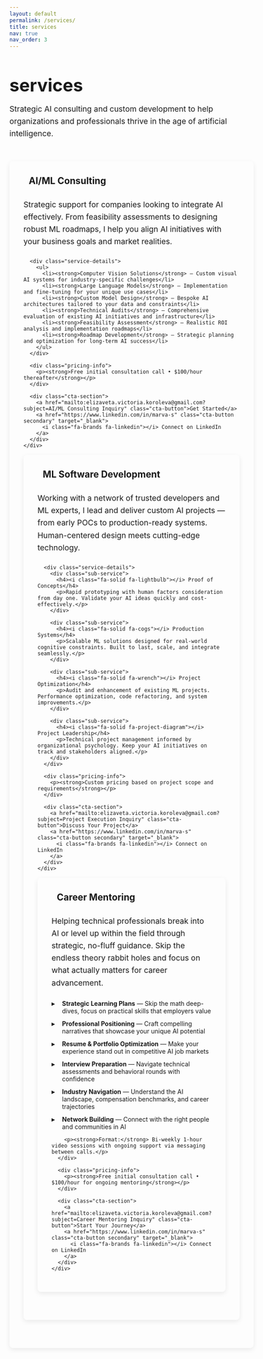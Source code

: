 ```yaml
---
layout: default
permalink: /services/
title: services
nav: true
nav_order: 3
---
```


<div class="post">

<div class="services-intro">
  <h1>services</h1>
  <p class="service-description">Strategic AI consulting and custom development to help organizations and professionals thrive in the age of artificial intelligence.</p>
</div>

<div class="services-grid">

  <!-- AI/ML Consulting -->
  <div class="service-card">
    <div class="service-header">
      <div class="header-left">
        <h3><i class="fa-solid fa-brain"></i> AI/ML Consulting</h3>
      </div>
    </div>
    <div class="service-content">
      <p class="service-description">
        Strategic support for companies looking to integrate AI effectively. From feasibility assessments to designing robust ML roadmaps, I help you align AI initiatives with your business goals and market realities.
      </p>
      
      <div class="service-details">
        <ul>
          <li><strong>Computer Vision Solutions</strong> — Custom visual AI systems for industry-specific challenges</li>
          <li><strong>Large Language Models</strong> — Implementation and fine-tuning for your unique use cases</li>
          <li><strong>Custom Model Design</strong> — Bespoke AI architectures tailored to your data and constraints</li>
          <li><strong>Technical Audits</strong> — Comprehensive evaluation of existing AI initiatives and infrastructure</li>
          <li><strong>Feasibility Assessment</strong> — Realistic ROI analysis and implementation roadmaps</li>
          <li><strong>Roadmap Development</strong> — Strategic planning and optimization for long-term AI success</li>
        </ul>
      </div>

      <div class="pricing-info">
        <p><strong>Free initial consultation call • $100/hour thereafter</strong></p>
      </div>

      <div class="cta-section">
        <a href="mailto:elizaveta.victoria.koroleva@gmail.com?subject=AI/ML Consulting Inquiry" class="cta-button">Get Started</a>
        <a href="https://www.linkedin.com/in/marva-s" class="cta-button secondary" target="_blank">
          <i class="fa-brands fa-linkedin"></i> Connect on LinkedIn
        </a>
      </div>
    </div>
  </div>

  <!-- ML Software Development -->
  <div class="service-card">
    <div class="service-header">
      <div class="header-left">
        <h3><i class="fa-solid fa-rocket"></i> ML Software Development</h3>
      </div>
    </div>
    <div class="service-content">
      <p class="service-description">
        Working with a network of trusted developers and ML experts, I lead and deliver custom AI projects — from early POCs to production-ready systems. Human-centered design meets cutting-edge technology.
      </p>
      
      <div class="service-details">
        <div class="sub-service">
          <h4><i class="fa-solid fa-lightbulb"></i> Proof of Concepts</h4>
          <p>Rapid prototyping with human factors consideration from day one. Validate your AI ideas quickly and cost-effectively.</p>
        </div>
        
        <div class="sub-service">
          <h4><i class="fa-solid fa-cogs"></i> Production Systems</h4>
          <p>Scalable ML solutions designed for real-world cognitive constraints. Built to last, scale, and integrate seamlessly.</p>
        </div>
        
        <div class="sub-service">
          <h4><i class="fa-solid fa-wrench"></i> Project Optimization</h4>
          <p>Audit and enhancement of existing ML projects. Performance optimization, code refactoring, and system improvements.</p>
        </div>
        
        <div class="sub-service">
          <h4><i class="fa-solid fa-project-diagram"></i> Project Leadership</h4>
          <p>Technical project management informed by organizational psychology. Keep your AI initiatives on track and stakeholders aligned.</p>
        </div>
      </div>

      <div class="pricing-info">
        <p><strong>Custom pricing based on project scope and requirements</strong></p>
      </div>

      <div class="cta-section">
        <a href="mailto:elizaveta.victoria.koroleva@gmail.com?subject=Project Execution Inquiry" class="cta-button">Discuss Your Project</a>
        <a href="https://www.linkedin.com/in/marva-s" class="cta-button secondary" target="_blank">
          <i class="fa-brands fa-linkedin"></i> Connect on LinkedIn
        </a>
      </div>
    </div>
  </div>

  <!-- Career Mentoring -->
  <div class="service-card">
    <div class="service-header">
      <div class="header-left">
        <h3><i class="fa-solid fa-user-graduate"></i> Career Mentoring</h3>
      </div>
    </div>
    <div class="service-content">
      <p class="service-description">
        Helping technical professionals break into AI or level up within the field through strategic, no-fluff guidance. Skip the endless theory rabbit holes and focus on what actually matters for career advancement.
      </p>
      <div class="service-details">
        <ul>
          <li><strong>Strategic Learning Plans</strong> — Skip the math deep-dives, focus on practical skills that employers value</li>
          <li><strong>Professional Positioning</strong> — Craft compelling narratives that showcase your unique AI potential</li>
          <li><strong>Resume & Portfolio Optimization</strong> — Make your experience stand out in competitive AI job markets</li>
          <li><strong>Interview Preparation</strong> — Navigate technical assessments and behavioral rounds with confidence</li>
          <li><strong>Industry Navigation</strong> — Understand the AI landscape, compensation benchmarks, and career trajectories</li>
          <li><strong>Network Building</strong> — Connect with the right people and communities in AI</li>
        </ul>
        
        <p><strong>Format:</strong> Bi-weekly 1-hour video sessions with ongoing support via messaging between calls.</p>
      </div>

      <div class="pricing-info">
        <p><strong>Free initial consultation call • $100/hour for ongoing mentoring</strong></p>
      </div>

      <div class="cta-section">
        <a href="mailto:elizaveta.victoria.koroleva@gmail.com?subject=Career Mentoring Inquiry" class="cta-button">Start Your Journey</a>
        <a href="https://www.linkedin.com/in/marva-s" class="cta-button secondary" target="_blank">
          <i class="fa-brands fa-linkedin"></i> Connect on LinkedIn
        </a>
      </div>
    </div>
  </div>

</div>

</div>

<style>
/* Inherit theme variables from your existing style */
:root {
  --services-hover: rgba(0, 0, 0, 0.02);
  --services-shadow: 0 4px 12px rgba(0, 0, 0, 0.08);
  --services-shadow-hover: 0 6px 16px rgba(0, 0, 0, 0.12);
}

html[data-theme="dark"] {
  --services-hover: rgba(255, 255, 255, 0.05);
  --services-shadow: 0 4px 12px rgba(0, 0, 0, 0.2);
  --services-shadow-hover: 0 6px 16px rgba(0, 0, 0, 0.3);
}

.services-intro {
  margin: 2rem 0 3rem 0;
}

.services-intro h1 {
  font-size: 2.5rem;
  margin-bottom: 1rem;
  color: var(--global-theme-color);
}

.service-description {
  color: var(--global-text-color-light);
  font-size: 1.1rem;
  margin-bottom: 1.5rem;
  line-height: 1.6;
}

.services-grid {
  display: grid;
  gap: 2rem;
  margin: 3rem 0;
}

.service-card {
  background-color: var(--global-bg-color);
  border-radius: 8px;
  box-shadow: 0 4px 12px rgba(0, 0, 0, 0.08);
  padding: 2rem;
  margin-bottom: 2rem;
  transition: box-shadow 0.3s ease;
  color: var(--global-text-color);
}

.service-card:hover {
  box-shadow: 0 6px 16px rgba(0, 0, 0, 0.12);
}

.service-header {
  display: flex;
  justify-content: space-between;
  align-items: center;
  margin-bottom: 1rem;
  border-bottom: 1px solid var(--global-divider-color);
  padding-bottom: 0.75rem;
}

.header-left {
  display: flex;
  align-items: center;
}

.service-header h3 {
  margin: 0;
  color: var(--global-theme-color);
  font-size: 1.3rem;
  display: flex;
  align-items: center;
}

.service-header h3 i {
  font-size: 1.2rem;
  margin-right: 0.75rem;
}

.service-description {
  font-size: 1.1rem;
  line-height: 1.6;
  margin: 0 0 1.5rem 0;
  color: var(--global-text-color-light);
}

.service-details ul {
  list-style: none;
  padding: 0;
}

.service-details li {
  margin-bottom: 0.75rem;
  padding-left: 1.5rem;
  position: relative;
}

.service-details li::before {
  content: "▸";
  position: absolute;
  left: 0;
  color: var(--global-theme-color);
  font-weight: bold;
}

.sub-service {
  margin: 1.5rem 0;
  padding: 1rem;
  border-left: 3px solid var(--global-theme-color);
  background: var(--global-code-bg-color);
  border-radius: 0 6px 6px 0;
}

.sub-service h4 {
  margin: 0 0 0.5rem 0;
  color: var(--global-theme-color);
  font-size: 1.1rem;
}

.sub-service h4 i {
  margin-right: 0.5rem;
}

.sub-service p {
  margin: 0;
  font-size: 0.95rem;
  line-height: 1.5;
  color: var(--global-text-color);
}

.pricing-info {
  background: var(--global-code-bg-color);
  padding: 1rem;
  border-radius: 6px;
  margin: 1.5rem 0;
  border-left: 4px solid var(--global-theme-color);
}

.pricing-info p {
  margin: 0;
  font-weight: 500;
  color: var(--global-text-color);
}

.cta-section {
  text-align: center;
  margin-top: 2rem;
  display: flex;
  gap: 1rem;
  flex-wrap: wrap;
  justify-content: center;
}

.cta-button {
  display: inline-block;
  background: var(--global-theme-color);
  color: var(--global-bg-color);
  padding: 0.75rem 2rem;
  border-radius: 25px;
  text-decoration: none;
  font-weight: bold;
  transition: all 0.3s ease;
  border: 2px solid var(--global-theme-color);
  flex: 0 0 auto;
}

.cta-button:hover {
  background: transparent;
  color: var(--global-theme-color);
  text-decoration: none;
  transform: translateY(-2px);
}

.cta-button.primary {
  background: var(--global-theme-color);
  box-shadow: 0 4px 15px rgba(0, 0, 0, 0.2);
}

.cta-button.secondary {
  background: transparent;
  color: var(--global-theme-color);
  border: 2px solid var(--global-theme-color);
}

.cta-button.secondary:hover {
  background: var(--global-theme-color);
  color: var(--global-bg-color);
}

.cta-button i {
  margin-right: 0.5rem;
}

/* Responsive Design */
@media (min-width: 768px) {
  .services-grid {
    grid-template-columns: 1fr;
  }
  
  .cta-section {
    flex-direction: row;
  }
}

@media (min-width: 1024px) {
  .services-intro h1 {
    font-size: 3rem;
  }
  
  .service-description {
    font-size: 1.3rem;
  }
}
</style>